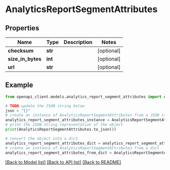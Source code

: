 # AnalyticsReportSegmentAttributes


## Properties

Name | Type | Description | Notes
------------ | ------------- | ------------- | -------------
**checksum** | **str** |  | [optional] 
**size_in_bytes** | **int** |  | [optional] 
**url** | **str** |  | [optional] 

## Example

```python
from openapi_client.models.analytics_report_segment_attributes import AnalyticsReportSegmentAttributes

# TODO update the JSON string below
json = "{}"
# create an instance of AnalyticsReportSegmentAttributes from a JSON string
analytics_report_segment_attributes_instance = AnalyticsReportSegmentAttributes.from_json(json)
# print the JSON string representation of the object
print(AnalyticsReportSegmentAttributes.to_json())

# convert the object into a dict
analytics_report_segment_attributes_dict = analytics_report_segment_attributes_instance.to_dict()
# create an instance of AnalyticsReportSegmentAttributes from a dict
analytics_report_segment_attributes_from_dict = AnalyticsReportSegmentAttributes.from_dict(analytics_report_segment_attributes_dict)
```
[[Back to Model list]](../README.md#documentation-for-models) [[Back to API list]](../README.md#documentation-for-api-endpoints) [[Back to README]](../README.md)


